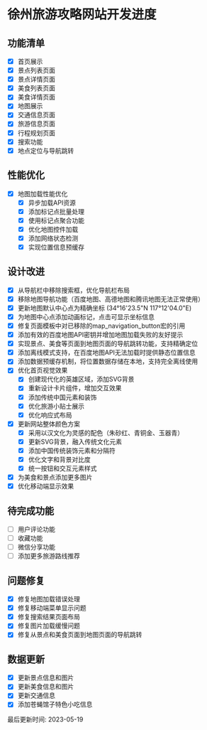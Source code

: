 # 徐州旅游攻略网站开发进度

## 功能清单
- [x] 首页展示
- [x] 景点列表页面
- [x] 景点详情页面
- [x] 美食列表页面
- [x] 美食详情页面
- [x] 地图展示
- [x] 交通信息页面
- [x] 旅游信息页面
- [x] 行程规划页面
- [x] 搜索功能
- [x] 地点定位与导航跳转

## 性能优化
- [x] 地图加载性能优化
  - [x] 异步加载API资源
  - [x] 添加标记点批量处理
  - [x] 使用标记点聚合功能
  - [x] 优化地图控件加载
  - [x] 添加网络状态检测
  - [x] 实现位置信息预缓存

## 设计改进
- [x] 从导航栏中移除搜索框，优化导航栏布局
- [x] 移除地图导航功能（百度地图、高德地图和腾讯地图无法正常使用）
- [x] 更新地图默认中心点为精确坐标 (34°16'23.5"N 117°12'04.0"E)
- [x] 为地图中心点添加动画标记，点击可显示坐标信息
- [x] 修复页面模板中对已移除的map_navigation_button宏的引用
- [x] 添加有效的百度地图API密钥并增加地图加载失败的友好提示
- [x] 实现景点、美食等页面到地图页面的导航跳转功能，支持精确定位
- [x] 添加离线模式支持，在百度地图API无法加载时提供静态位置信息
- [x] 添加数据预缓存机制，将位置数据存储在本地，支持完全离线使用
- [x] 优化首页视觉效果
  - [x] 创建现代化的英雄区域，添加SVG背景
  - [x] 重新设计卡片组件，增加交互效果
  - [x] 添加传统中国元素和装饰
  - [x] 优化旅游小贴士展示
  - [x] 优化响应式布局
- [x] 更新网站整体颜色方案
  - [x] 采用以汉文化为灵感的配色（朱砂红、青铜金、玉器青）
  - [x] 更新SVG背景，融入传统文化元素
  - [x] 添加中国传统装饰元素和分隔符
  - [x] 优化文字和背景对比度
  - [x] 统一按钮和交互元素样式
- [x] 为美食和景点添加更多图片
- [x] 优化移动端显示效果

## 待完成功能
- [ ] 用户评论功能
- [ ] 收藏功能
- [ ] 微信分享功能
- [ ] 添加更多旅游路线推荐

## 问题修复
- [x] 修复地图加载错误处理
- [x] 修复移动端菜单显示问题
- [x] 修复搜索结果页面布局
- [x] 修复图片加载缓慢问题
- [x] 修复从景点和美食页面到地图页面的导航跳转

## 数据更新
- [x] 更新景点信息和图片
- [x] 更新美食信息和图片
- [x] 更新交通信息
- [x] 添加苍蝇馆子特色小吃信息

最后更新时间: 2023-05-19 